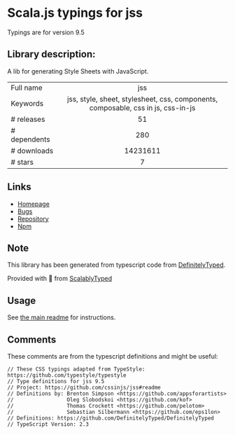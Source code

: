 
# Scala.js typings for jss

Typings are for version 9.5

 ## Library description:
A lib for generating Style Sheets with JavaScript.

|                    |                 |
| ------------------ | :-------------: |
| Full name          | jss |
| Keywords           | jss, style, sheet, stylesheet, css, components, composable, css in js, css-in-js |
| # releases         | 51 |
| # dependents       | 280 |
| # downloads        | 14231611 |
| # stars            | 7 |

## Links
- [Homepage](https://github.com/cssinjs/jss#readme)
- [Bugs](https://github.com/cssinjs/jss/issues)
- [Repository](https://github.com/cssinjs/jss)
- [Npm](https://www.npmjs.com/package/jss)
    


## Note
This library has been generated from typescript code from [DefinitelyTyped](https://definitelytyped.org).

Provided with :purple_heart: from [ScalablyTyped](https://github.com/oyvindberg/ScalablyTyped)

## Usage
See [the main readme](../../readme.md) for instructions.

## Comments

These comments are from the typescript definitions and might be useful:
```
// These CSS typings adapted from TypeStyle: https://github.com/typestyle/typestyle
// Type definitions for jss 9.5
// Project: https://github.com/cssinjs/jss#readme
// Definitions by: Brenton Simpson <https://github.com/appsforartists>
//                 Oleg Slobodskoi <https://github.com/kof>
//                 Thomas Crockett <https://github.com/pelotom>
//                 Sebastian Silbermann <https://github.com/eps1lon>
// Definitions: https://github.com/DefinitelyTyped/DefinitelyTyped
// TypeScript Version: 2.3

```

